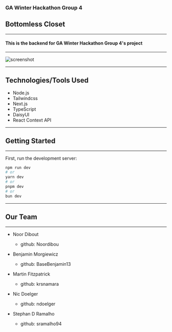 ### GA Winter Hackathon Group 4

## Bottomless Closet

---

#### This is the backend for GA Winter Hackathon Group 4's project

---

![screenshot](https://i.imgur.com/meq0EFo.png)

---

## Technologies/Tools Used

- Node.js
- Tailwindcss
- Next.js
- TypeScript
- DaisyUI
- React Context API

---

## Getting Started

---

First, run the development server:

```bash
npm run dev
# or
yarn dev
# or
pnpm dev
# or
bun dev
```

---

## Our Team

---

- Noor Dibout

  - github: Noordibou

- Benjamin Morgiewicz

  - github: BaseBenjamin13

- Martin Fitzpatrick

  - github: krsnamara

- Nic Doelger

  - github: ndoelger

- Stephan D Ramalho

  - github: sramalho94
